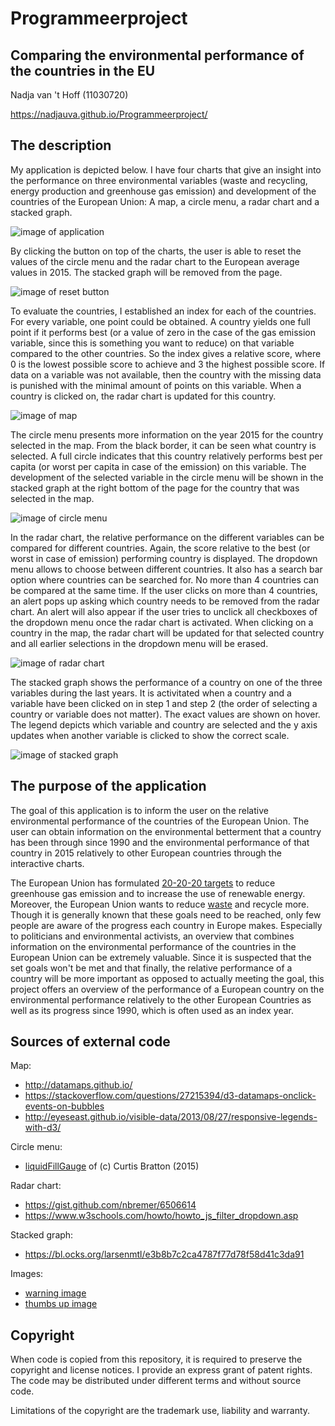 # Programmeerproject

## Comparing the environmental performance of the countries in the EU

Nadja van 't Hoff (11030720)

https://nadjauva.github.io/Programmeerproject/

## The description

My application is depicted below. I have four charts that give an insight into the performance on three environmental variables (waste and recycling, energy production and greenhouse gas emission) and development of the countries of the European Union: A map, a circle menu, a radar chart and a stacked graph.

![image of application](/doc/application.PNG)

By clicking the button on top of the charts, the user is able to reset the values of the circle menu and the radar chart to the European average values in 2015. The stacked graph will be removed from the page.

![image of reset button](/doc/resetButton.PNG)

To evaluate the countries, I established an index for each of the countries. For every variable, one point could be obtained. A country yields one full point if it performs best (or a value of zero in the case of the gas emission variable, since this is something you want to reduce) on that variable compared to the other countries. So the index gives a relative score, where 0 is the lowest possible score to achieve and 3 the highest possible score. If data on a variable was not available, then the country with the missing data is punished with the minimal amount of points on this variable. When a country is clicked on, the radar chart is updated for this country.

![image of map](/doc/map.PNG)

The circle menu presents more information on the year 2015 for the country selected in the map. From the black border, it can be seen what country is selected. A full circle indicates that this country relatively performs best per capita (or worst per capita in case of the emission) on this variable. The development of the selected variable in the circle menu will be shown in the stacked graph at the right bottom of the page for the country that was selected in the map.

![image of circle menu](/doc/circleMenu.PNG "Circle menu")

In the radar chart, the relative performance on the different variables can be compared for different countries. Again, the score relative to the best (or worst in case of emission) performing country is displayed. The dropdown menu allows to choose between different countries. It also has a search bar option where countries can be searched for. No more than 4 countries can
be compared at the same time. If the user clicks on more than 4 countries, an alert pops up asking which country needs to be removed from the radar chart. An alert will also appear if the user tries to unclick all checkboxes of the dropdown menu once the radar chart is activated. When clicking on a country in the map, the radar chart will be updated for that selected country and all earlier selections in the dropdown menu will be erased.

![image of radar chart](/doc/radarChart.PNG)

The stacked graph shows the performance of a country on one of the three variables during the last years. It is activitated when a country and a variable have been clicked on in step 1 and step 2 (the order of selecting a country or variable does not matter). The exact values are shown on hover. The legend depicts which variable and country are selected and the y axis updates when another variable is clicked to show the correct scale.

![image of stacked graph](/doc/stackedGraph.PNG)

## The purpose of the application

The goal of this application is to inform the user on the relative environmental performance of the countries of the European Union. The user can obtain information on the environmental betterment that a country has been through since 1990 and the environmental performance of that country in 2015 relatively to other European countries through the interactive charts.

The European Union has formulated [20-20-20 targets](https://www.eea.europa.eu/themes/climate/trends-and-projections-in-europe/trends-and-projections-in-europe-2016/1-overall-progress-towards-the) to reduce greenhouse gas emission and to increase the use of renewable energy. Moreover, the European Union wants to reduce [waste](https://www.theguardian.com/environment/2018/jan/16/eu-declares-war-on-plastic-waste-2030) and recycle more. Though it is generally known that these goals need to be reached, only few people are aware of the progress each country in Europe makes. Especially to politicians and environmental activists, an overview that combines information on the environmental performance of the countries in the European Union can be extremely valuable. Since it is suspected that the set goals won't be met and that finally, the relative performance of a country will be more important as opposed to actually meeting the goal, this project offers an overview of the performance of a European country on the environmental performance relatively to the other European Countries as well as its progress since 1990, which is often used as an index year.

## Sources of external code

Map:
* http://datamaps.github.io/
* https://stackoverflow.com/questions/27215394/d3-datamaps-onclick-events-on-bubbles
* http://eyeseast.github.io/visible-data/2013/08/27/responsive-legends-with-d3/

Circle menu:
* [liquidFillGauge](http://bl.ocks.org/brattonc/5e5ce9beee483220e2f6) of (c) Curtis Bratton (2015)

Radar chart:
* https://gist.github.com/nbremer/6506614
* https://www.w3schools.com/howto/howto_js_filter_dropdown.asp

Stacked graph:
* https://bl.ocks.org/larsenmtl/e3b8b7c2ca4787f77d78f58d41c3da91

Images:
* [warning image](http://scream-queens.wikia.com/wiki/File:Spoiler_alert.png)
* [thumbs up image](http://www.emoji.co.uk/view/7284/)

## Copyright

When code is copied from this repository, it is required to preserve the copyright and license notices. I provide an express grant of patent rights. The code may be distributed under different terms and without source code.

Limitations of the copyright are the trademark use, liability and warranty.
